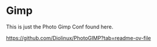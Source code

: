 # Gimp
This is just the Photo Gimp Conf found here. 

https://github.com/Diolinux/PhotoGIMP?tab=readme-ov-file
